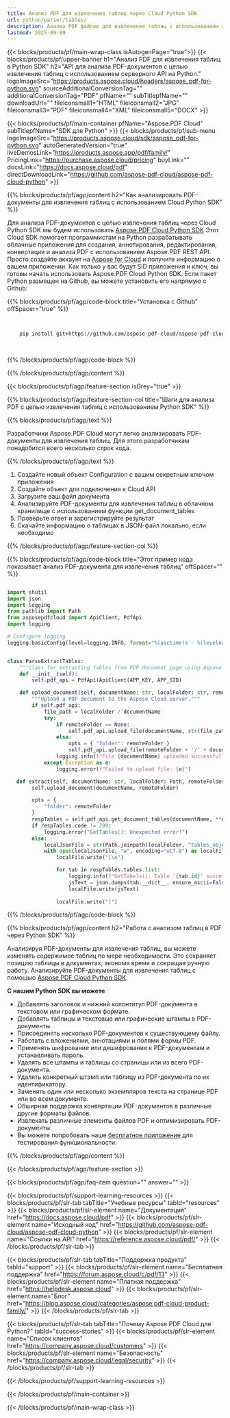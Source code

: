 ```yaml
---
title: Анализ PDF для извлечения таблиц через Cloud Python SDK
url: python/parser/tables/
description: Анализ PDF файлов для извлечения таблиц с использованием Aspose.PDF Cloud SDK для Python. Улучшение обнаруживаемости и индексации.
lastmod: 2025-09-09
---
```


{{< blocks/products/pf/main-wrap-class isAutogenPage="true">}}
{{< blocks/products/pf/upper-banner h1="Анализ PDF для извлечения таблиц в Python SDK" h2="API для анализа PDF-документов с целью извлечения таблиц с использованием серверного API на Python." logoImageSrc="https://products.aspose.cloud/headers/aspose_pdf-for-python.svg" sourceAdditionalConversionTag="" additionalConversionTag="PDF" pfName="" subTitlepfName="" downloadUrl="" fileiconsmall1="HTML" fileiconsmall2="JPG" fileiconsmall3="PDF" fileiconsmall4="XML" fileiconsmall5="DOCX" >}}

{{< blocks/products/pf/main-container pfName="Aspose.PDF Cloud" subTitlepfName="SDK для Python" >}}
{{< blocks/products/pf/sub-menu logoImageSrc="https://products.aspose.cloud/sdk/aspose_pdf-for-python.svg"
autoGeneratedVersion="true"
liveDemosLink="https://products.aspose.app/pdf/family/" PricingLink="https://purchase.aspose.cloud/pricing" buyLink="" docsLink="https://docs.aspose.cloud/pdf"  directDownloadLink="https://github.com/aspose-pdf-cloud/aspose-pdf-cloud-python" >}}

{{% blocks/products/pf/agp/content h2="Как анализировать PDF-документы для извлечения таблиц с использованием Cloud Python SDK" %}}

Для анализа PDF-документов с целью извлечения таблиц через Cloud Python SDK мы будем использовать
[Aspose.PDF Cloud Python SDK](https://products.aspose.cloud/pdf/python/)
Этот Cloud SDK помогает программистам на Python разрабатывать облачные приложения для создания, аннотирования, редактирования, конвертации и анализа PDF с использованием Aspose.PDF REST API. Просто создайте аккаунт на [Aspose for Cloud](https://dashboard.aspose.cloud/#/apps) и получите информацию о вашем приложении. Как только у вас будут SID приложения и ключ, вы готовы начать использовать Aspose.PDF Cloud Python SDK. Если пакет Python размещен на Github, вы можете установить его напрямую с Github:

{{% blocks/products/pf/agp/code-block title="Установка с Github" offSpacer="true" %}}

```bash

     
    pip install git+https://github.com/aspose-pdf-cloud/aspose-pdf-cloud-python.git
     
     

```

{{% /blocks/products/pf/agp/code-block %}}

{{% /blocks/products/pf/agp/content %}}

{{< blocks/products/pf/agp/feature-section isGrey="true" >}}

{{% blocks/products/pf/agp/feature-section-col title="Шаги для анализа PDF с целью извлечения таблиц с использованием Python SDK" %}}

{{% blocks/products/pf/agp/text %}}

Разработчики Aspose.PDF Cloud могут легко анализировать PDF-документы для извлечения таблиц. Для этого разработчикам понадобится всего несколько строк кода.

{{% /blocks/products/pf/agp/text %}}

1. Создайте новый объект Configuration с вашим секретным ключом приложения
1. Создайте объект для подключения к Cloud API
1. Загрузите ваш файл документа
1. Анализируйте PDF-документы для извлечения таблиц в облачном хранилище с использованием функции get_document_tables
1. Проверьте ответ и зарегистрируйте результат
1. Скачайте информацию о таблицах в JSON-файл локально, если необходимо

{{% /blocks/products/pf/agp/feature-section-col %}}

{{% blocks/products/pf/agp/code-block title="Этот пример кода показывает анализ PDF-документа для извлечения таблиц" offSpacer="" %}}

```python

import shutil
import json
import logging
from pathlib import Path
from asposepdfcloud import ApiClient, PdfApi
import logging

# Configure logging
logging.basicConfig(level=logging.INFO, format="%(asctime)s - %(levelname)s - %(message)s")


class ParseExtractTables:
    """Class for extracting tables from PDF document page using Aspose PDF Cloud API."""
    def __init__(self):
        self.pdf_api = PdfApi(ApiClient(APP_KEY, APP_SID)

    def upload_document(self, documentName: str, localFolder: str, remoteFolder: str):
        """Upload a PDF document to the Aspose Cloud server."""
        if self.pdf_api:
            file_path = localFolder / documentName
            try:
                if remoteFolder == None:
                    self.pdf_api.upload_file(documentName, str(file_path))
                else:
                    opts = { "folder": remoteFolder }
                    self.pdf_api.upload_file(remoteFolder + '/' + documentName, file_path)
                logging.info(f"File {documentName} uploaded successfully.")
            except Exception as e:
                logging.error(f"Failed to upload file: {e}")

   def extract(self, documentName: str, localFolder: Path, remoteFolder: Path):
        self.upload_document(documentName, remoteFolder)

        opts = {
            "folder": remoteFolder
        }
        respTables = self.pdf_api.get_document_tables(documentName, **opts)
        if respTables.code != 200:
            logging.error("GetTables(): Unexpected error!")
        else:
            localJsonFile = str(Path.joinpath(localFolder, "tables_objects.json"))
            with open(localJsonFile, "w", encoding="utf-8") as localFile:
                localFile.write("[\n")

                for tab in respTables.tables.list:
                    logging.info(f"GetTabels(): Table '{tab.id}' successfully extracted from the document '{documentName}'.")
                    jsText = json.dumps(tab.__dict__, ensure_ascii=False, default=str, indent=4) + ",\n\n"
                    localFile.write(jsText)
                
                localFile.write("]")
```

{{% /blocks/products/pf/agp/code-block %}}

{{% blocks/products/pf/agp/content h2="Работа с анализом таблиц в PDF через Python SDK" %}}

Анализируя PDF-документы для извлечения таблиц, вы можете изменять содержимое таблиц по мере необходимости. Это сохраняет позицию таблицы в документах, экономя время и сокращая ручную работу.
Анализируйте PDF-документы для извлечения таблиц с помощью [Aspose.PDF Cloud Python SDK](https://products.aspose.cloud/pdf/python/).

**С нашим Python SDK вы можете**

+ Добавлять заголовок и нижний колонтитул PDF-документа в текстовом или графическом формате.
+ Добавлять таблицы и текстовые или графические штампы в PDF-документы.
+ Присоединять несколько PDF-документов к существующему файлу.
+ Работать с вложениями, аннотациями и полями формы PDF.
+ Применять шифрование или дешифрование к PDF-документам и устанавливать пароль.
+ Удалять все штампы и таблицы со страницы или из всего PDF-документа.
+ Удалять конкретный штамп или таблицу из PDF-документа по их идентификатору.
+ Заменять один или несколько экземпляров текста на странице PDF или во всем документе.
+ Обширная поддержка конвертации PDF-документов в различные другие форматы файлов.
+ Извлекать различные элементы файлов PDF и оптимизировать PDF-документы.
+ Вы можете попробовать наше [бесплатное приложение](https://products.aspose.app/pdf/) для тестирования функциональности.

{{% /blocks/products/pf/agp/content %}}

{{< /blocks/products/pf/agp/feature-section >}}

{{< blocks/products/pf/agp/faq-item question="" answer="" >}}

{{< blocks/products/pf/support-learning-resources >}}
{{< blocks/products/pf/slr-tab tabTitle="Учебные ресурсы" tabId="resources" >}}
{{< blocks/products/pf/slr-element name="Документация" href="https://docs.aspose.cloud/pdf" >}}
{{< blocks/products/pf/slr-element name="Исходный код" href="https://github.com/aspose-pdf-cloud/aspose-pdf-cloud-python" >}}
{{< blocks/products/pf/slr-element name="Ссылки на API" href="https://reference.aspose.cloud/pdf/" >}}
{{< /blocks/products/pf/slr-tab >}}

{{< blocks/products/pf/slr-tab tabTitle="Поддержка продукта" tabId="support" >}}
{{< blocks/products/pf/slr-element name="Бесплатная поддержка" href="https://forum.aspose.cloud/c/pdf/13" >}}
{{< blocks/products/pf/slr-element name="Платная поддержка" href="https://helpdesk.aspose.cloud" >}}
{{< blocks/products/pf/slr-element name="Блог" href="https://blog.aspose.cloud/categories/aspose.pdf-cloud-product-family/" >}}
{{< /blocks/products/pf/slr-tab >}}

{{< blocks/products/pf/slr-tab tabTitle="Почему Aspose.PDF Cloud для Python?" tabId="success-stories" >}}
{{< blocks/products/pf/slr-element name="Список клиентов" href="https://company.aspose.cloud/customers" >}}
{{< blocks/products/pf/slr-element name="Безопасность" href="https://company.aspose.cloud/legal/security" >}}
{{< /blocks/products/pf/slr-tab >}}

{{< /blocks/products/pf/support-learning-resources >}}

{{< /blocks/products/pf/main-container >}}

{{< /blocks/products/pf/main-wrap-class >}}

